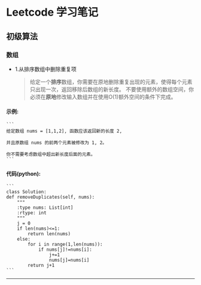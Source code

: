 # **Leetcode 学习笔记**
## 初级算法
### 数组
* 1.从排序数组中删除重复项
   >给定一个**排序**数组，你需要在原地删除重复出现的元素，使得每个元素只出现一次，返回移除后数组的新长度。
    不要使用额外的数组空间，你必须在**原地**修改输入数组并在使用O(1)额外空间的条件下完成。
#### 示例:
    ```
    给定数组 nums = [1,1,2], 函数应该返回新的长度 2,
     
    并且原数组 nums 的前两个元素被修改为 1, 2。
     
    你不需要考虑数组中超出新长度后面的元素。
    ```
#### 代码(python):
    ```
    class Solution:
    def removeDuplicates(self, nums):
        """
        :type nums: List[int]
        :rtype: int
        """
        j = 0
        if len(nums)<=1:
            return len(nums)
        else:
            for i in range(1,len(nums)):
                if nums[j]!=nums[i]:
                    j+=1
                    nums[j]=nums[i]
            return j+1
    ```
****
